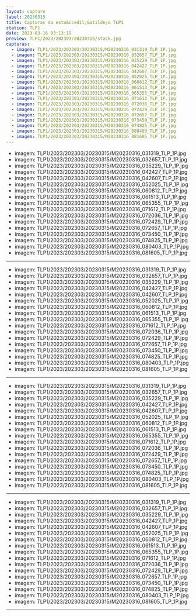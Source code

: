 ```yaml
---
layout: capture
label: 20230315
title: Capturas da esta&ccedil;&atilde;o TLP1
station: TLP1
date: 2023-03-16 03:13:19
preview: TLP1/2023/202303/20230315/stack.jpg
capturas:
  - imagem: TLP1/2023/202303/20230315/M20230316_031319_TLP_1P.jpg
  - imagem: TLP1/2023/202303/20230315/M20230316_032657_TLP_1P.jpg
  - imagem: TLP1/2023/202303/20230315/M20230316_035229_TLP_1P.jpg
  - imagem: TLP1/2023/202303/20230315/M20230316_042427_TLP_1P.jpg
  - imagem: TLP1/2023/202303/20230315/M20230316_042607_TLP_1P.jpg
  - imagem: TLP1/2023/202303/20230315/M20230316_052025_TLP_1P.jpg
  - imagem: TLP1/2023/202303/20230315/M20230316_060812_TLP_1P.jpg
  - imagem: TLP1/2023/202303/20230315/M20230316_061513_TLP_1P.jpg
  - imagem: TLP1/2023/202303/20230315/M20230316_065355_TLP_1P.jpg
  - imagem: TLP1/2023/202303/20230315/M20230316_071612_TLP_1P.jpg
  - imagem: TLP1/2023/202303/20230315/M20230316_072036_TLP_1P.jpg
  - imagem: TLP1/2023/202303/20230315/M20230316_072429_TLP_1P.jpg
  - imagem: TLP1/2023/202303/20230315/M20230316_072657_TLP_1P.jpg
  - imagem: TLP1/2023/202303/20230315/M20230316_073450_TLP_1P.jpg
  - imagem: TLP1/2023/202303/20230315/M20230316_074825_TLP_1P.jpg
  - imagem: TLP1/2023/202303/20230315/M20230316_080403_TLP_1P.jpg
  - imagem: TLP1/2023/202303/20230315/M20230316_081605_TLP_1P.jpg
---
```

  - imagem: TLP1/2023/202303/20230315/M20230316_031319_TLP_1P.jpg
  - imagem: TLP1/2023/202303/20230315/M20230316_032657_TLP_1P.jpg
  - imagem: TLP1/2023/202303/20230315/M20230316_035229_TLP_1P.jpg
  - imagem: TLP1/2023/202303/20230315/M20230316_042427_TLP_1P.jpg
  - imagem: TLP1/2023/202303/20230315/M20230316_042607_TLP_1P.jpg
  - imagem: TLP1/2023/202303/20230315/M20230316_052025_TLP_1P.jpg
  - imagem: TLP1/2023/202303/20230315/M20230316_060812_TLP_1P.jpg
  - imagem: TLP1/2023/202303/20230315/M20230316_061513_TLP_1P.jpg
  - imagem: TLP1/2023/202303/20230315/M20230316_065355_TLP_1P.jpg
  - imagem: TLP1/2023/202303/20230315/M20230316_071612_TLP_1P.jpg
  - imagem: TLP1/2023/202303/20230315/M20230316_072036_TLP_1P.jpg
  - imagem: TLP1/2023/202303/20230315/M20230316_072429_TLP_1P.jpg
  - imagem: TLP1/2023/202303/20230315/M20230316_072657_TLP_1P.jpg
  - imagem: TLP1/2023/202303/20230315/M20230316_073450_TLP_1P.jpg
  - imagem: TLP1/2023/202303/20230315/M20230316_074825_TLP_1P.jpg
  - imagem: TLP1/2023/202303/20230315/M20230316_080403_TLP_1P.jpg
  - imagem: TLP1/2023/202303/20230315/M20230316_081605_TLP_1P.jpg
---
  - imagem: TLP1/2023/202303/20230315/M20230316_031319_TLP_1P.jpg
  - imagem: TLP1/2023/202303/20230315/M20230316_032657_TLP_1P.jpg
  - imagem: TLP1/2023/202303/20230315/M20230316_035229_TLP_1P.jpg
  - imagem: TLP1/2023/202303/20230315/M20230316_042427_TLP_1P.jpg
  - imagem: TLP1/2023/202303/20230315/M20230316_042607_TLP_1P.jpg
  - imagem: TLP1/2023/202303/20230315/M20230316_052025_TLP_1P.jpg
  - imagem: TLP1/2023/202303/20230315/M20230316_060812_TLP_1P.jpg
  - imagem: TLP1/2023/202303/20230315/M20230316_061513_TLP_1P.jpg
  - imagem: TLP1/2023/202303/20230315/M20230316_065355_TLP_1P.jpg
  - imagem: TLP1/2023/202303/20230315/M20230316_071612_TLP_1P.jpg
  - imagem: TLP1/2023/202303/20230315/M20230316_072036_TLP_1P.jpg
  - imagem: TLP1/2023/202303/20230315/M20230316_072429_TLP_1P.jpg
  - imagem: TLP1/2023/202303/20230315/M20230316_072657_TLP_1P.jpg
  - imagem: TLP1/2023/202303/20230315/M20230316_073450_TLP_1P.jpg
  - imagem: TLP1/2023/202303/20230315/M20230316_074825_TLP_1P.jpg
  - imagem: TLP1/2023/202303/20230315/M20230316_080403_TLP_1P.jpg
  - imagem: TLP1/2023/202303/20230315/M20230316_081605_TLP_1P.jpg
---
  - imagem: TLP1/2023/202303/20230315/M20230316_031319_TLP_1P.jpg
  - imagem: TLP1/2023/202303/20230315/M20230316_032657_TLP_1P.jpg
  - imagem: TLP1/2023/202303/20230315/M20230316_035229_TLP_1P.jpg
  - imagem: TLP1/2023/202303/20230315/M20230316_042427_TLP_1P.jpg
  - imagem: TLP1/2023/202303/20230315/M20230316_042607_TLP_1P.jpg
  - imagem: TLP1/2023/202303/20230315/M20230316_052025_TLP_1P.jpg
  - imagem: TLP1/2023/202303/20230315/M20230316_060812_TLP_1P.jpg
  - imagem: TLP1/2023/202303/20230315/M20230316_061513_TLP_1P.jpg
  - imagem: TLP1/2023/202303/20230315/M20230316_065355_TLP_1P.jpg
  - imagem: TLP1/2023/202303/20230315/M20230316_071612_TLP_1P.jpg
  - imagem: TLP1/2023/202303/20230315/M20230316_072036_TLP_1P.jpg
  - imagem: TLP1/2023/202303/20230315/M20230316_072429_TLP_1P.jpg
  - imagem: TLP1/2023/202303/20230315/M20230316_072657_TLP_1P.jpg
  - imagem: TLP1/2023/202303/20230315/M20230316_073450_TLP_1P.jpg
  - imagem: TLP1/2023/202303/20230315/M20230316_074825_TLP_1P.jpg
  - imagem: TLP1/2023/202303/20230315/M20230316_080403_TLP_1P.jpg
  - imagem: TLP1/2023/202303/20230315/M20230316_081605_TLP_1P.jpg
---
  - imagem: TLP1/2023/202303/20230315/M20230316_031319_TLP_1P.jpg
  - imagem: TLP1/2023/202303/20230315/M20230316_032657_TLP_1P.jpg
  - imagem: TLP1/2023/202303/20230315/M20230316_035229_TLP_1P.jpg
  - imagem: TLP1/2023/202303/20230315/M20230316_042427_TLP_1P.jpg
  - imagem: TLP1/2023/202303/20230315/M20230316_042607_TLP_1P.jpg
  - imagem: TLP1/2023/202303/20230315/M20230316_052025_TLP_1P.jpg
  - imagem: TLP1/2023/202303/20230315/M20230316_060812_TLP_1P.jpg
  - imagem: TLP1/2023/202303/20230315/M20230316_061513_TLP_1P.jpg
  - imagem: TLP1/2023/202303/20230315/M20230316_065355_TLP_1P.jpg
  - imagem: TLP1/2023/202303/20230315/M20230316_071612_TLP_1P.jpg
  - imagem: TLP1/2023/202303/20230315/M20230316_072036_TLP_1P.jpg
  - imagem: TLP1/2023/202303/20230315/M20230316_072429_TLP_1P.jpg
  - imagem: TLP1/2023/202303/20230315/M20230316_072657_TLP_1P.jpg
  - imagem: TLP1/2023/202303/20230315/M20230316_073450_TLP_1P.jpg
  - imagem: TLP1/2023/202303/20230315/M20230316_074825_TLP_1P.jpg
  - imagem: TLP1/2023/202303/20230315/M20230316_080403_TLP_1P.jpg
  - imagem: TLP1/2023/202303/20230315/M20230316_081605_TLP_1P.jpg
---
